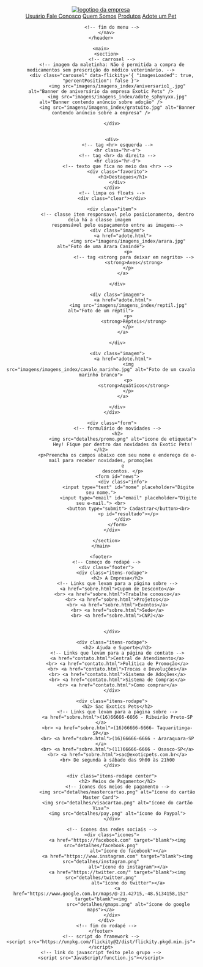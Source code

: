 <!DOCTYPE html>
<html lang="pt-br">

<head>
    <meta charset="UTF-8">
    <meta name="viewport" content="width=device-width, initial-scale=1.0">
    <meta http-equiv="X-UA-Compatible" content="ie=edge">
    <title> Início | Exotic Pets</title>
    <!-- o primeiro link é o responsável pela folha de estilo feita pelo grupo -->
    <link rel="stylesheet" href="css/estilo.css">
    <!-- o segundo link é o responsável por trazer a folha de estilo de um framework de js -->
    <link rel="stylesheet" href="https://unpkg.com/flickity@2/dist/flickity.min.css">

</head>

<body>
    <header>
        <!-- Logotipo clicável da empresa -->
        <a href="index.html">
            <img src="detalhes/lotipo.png" class="logo" alt="logotipo da empresa">
        </a>
        <!-- a classe push leva o menu para direita -->
        <nav class="menu push">
            <!-- menu -->
            <a href="login.html"> Usuário </a>
            <a href="contato.html"> Fale Conosco</a>
            <a href="sobre.html"> Quem Somos</a>
            <a href="produto.html"> Produtos</a>
            <a href="adote.html"> Adote um Pet </a>

            <!-- fim do menu -->
        </nav>
    </header>

    <main>
        <section>
            <!-- carrosel -->
            <!-- imagem da maletinha: Não é permitida a compra de medicamentos sem prescrição do médico veterinário. -->
            <div class="carousel" data-flickity='{ "imagesLoaded": true, "percentPosition": false }'>
                <img src="imagens/imagens_index/aniversario1_.jpg" alt="Banner de aniversário da empresa Exotic Pets" />
                <img src="imagens/imagens_index/adote_sphynyxx.jpg" alt="Banner contendo anúncio sobre adoção" />
                <img src="imagens/imagens_index/gratuito.jpg" alt="Banner contendo anúncio sobre a empresa" />

            </div>


            <div>
                <!-- tag <hr> esquerda -->
                <hr class="hr-e">
                <!-- tag <hr> da direita -->
                <hr class="hr-d">
                <!-- texto que fica no meio das <hr> -->
                <div class="favorito">
                    <h1>Destaques</h1>
                </div>
            </div>
            <!-- limpa os floats -->
            <div class="clear"></div>

            <div class="item">
                <!-- classe item responsavel pelo posicionamento, dentro dela há a classe imagem 
                responsável pelo espaçamento entre as imagens-->
                <div class="imagem">
                    <a href="adote.html">
                        <img src="imagens/imagens_index/arara.jpg" alt="Foto de uma Arara Canindé">
                        <p>
                            <!-- tag <strong para deixar em negrito> -->
                            <strong>Aves</strong>
                        </p>
                    </a>

                </div>

                <div class="imagem">
                    <a href="adote.html">
                        <img src="imagens/imagens_index/reptil.jpg" alt="Foto de um réptil">
                        <p>
                            <strong>Répteis</strong>
                        </p>
                    </a>

                </div>

                <div class="imagem">
                    <a href="adote.html">
                        <img src="imagens/imagens_index/cavalo_marinho.jpg" alt="Foto de um cavalo marinho branco">
                        <p>
                            <strong>Aquáticos</strong>
                        </p>
                    </a>

                </div>
            </div>

            <div class="form">
                <!-- formulário de novidades -->
                <h2>
                    <img src="detalhes/promo.png" alt="icone de etiqueta">
                    Hey! Fique por dentro das novidades da Exotic Pets!</h2>
                <p>Preencha os campos abaixo com seu nome e endereço de e-mail para receber novidades, promoções
                    e
                    descontos. </p>
                <form id="news">
                    <div class="info">
                        <input type="text" id="nome" placeholder="Digite seu nome.">
                        <input type="email" id="email" placeholder="Digite seu e-mail."> <br>
                        <button type="submit"> Cadastrar</button><br>
                        <p id="resultado"></p>
                    </div>
                </form>
            </div>

        </section>
    </main>

    <footer>
        <!-- Começo do rodapé -->
        <div class="footer">
            <div class="itens-rodape">
                <h2> A Empresa</h2>
                <!-- Links que levam para a página sobre -->
                <a href="sobre.html">Cupom de Desconto</a>
                <br> <a href="sobre.html">Trabalhe conosco</a>
                <br> <a href="sobre.html">Projetos</a>
                <br> <a href="sobre.html">Eventos</a>
                <br> <a href="sobre.html">Sede</a>
                <br> <a href="sobre.html">CNPJ</a>


            </div>

            <div class="itens-rodape">
                <h2> Ajuda e Suporte</h2>
                <!-- Links que levam para a página de contato -->
                <a href="contato.html">Central de Atendimento</a>
                <br> <a href="contato.html">Política de Promoção</a>
                <br> <a href="contato.html">Trocas e Devoluções</a>
                <br> <a href="contato.html">Sistema de Adoções</a>
                <br> <a href="contato.html">Sistema de Compras</a>
                <br> <a href="contato.html">Como comprar</a>
            </div>

            <div class="itens-rodape">
                <h2> Sac Exotics Pets</h2>
                <!-- Links que levam para a página sobre -->
                <a href="sobre.html">(16)66666-6666 - Ribeirão Preto-SP </a>
                <br> <a href="sobre.html">(16)66666-6666- Taquaritinga-SP</a>
                <br> <a href="sobre.html">(16)66666-6666 - Araraquara-SP </a>
                <br> <a href="sobre.html">(11)66666-6666 - Osasco-SP</a>
                <br> <a href="sobre.html">sac@exoticpets.com.br</a>
                <br> De segunda à sábado das 9h00 às 21h00
            </div>

            <div class="itens-rodape center">
                <h2> Meios de Pagamento</h2>
                <!-- ícones dos meios de pagamento -->
                <img src="detalhes/mastercartao.png" alt="ícone do cartão Master Card">
                <img src="detalhes/visacartao.png" alt="ícone do cartão Visa">
                <img src="detalhes/pay.png" alt="ícone do Paypal">
            </div>

            <!-- ícones das redes sociais -->
            <div class="icones">
                <a href="https://facebook.com" target="blamk"><img src="detalhes/facebook.png"
                        alt="ícone do facebook"></a>
                <a href="https://www.instagram.com" target="blamk"><img src="detalhes/instagram.png"
                        alt="ícone do instagram"></a>
                <a href="https://twitter.com/" target="blamk"><img src="detalhes/twitter.png"
                        alt="ícone do twitter"></a>
                <a href="https://www.google.com.br/maps/@-21.42715,-48.5134158,15z" target="blamk"><img
                        src="detalhes/gmaps.png" alt="ícone do google maps"></a>
            </div>
        </div>
        <!-- fim do rodapé -->
    </footer>
    <!-- script do framework -->
    <script src="https://unpkg.com/flickity@2/dist/flickity.pkgd.min.js"></script>
    <!-- link do javascript feito pelo grupo -->
    <script src="JavaScript/function.js"></script>
</body>

</html>
